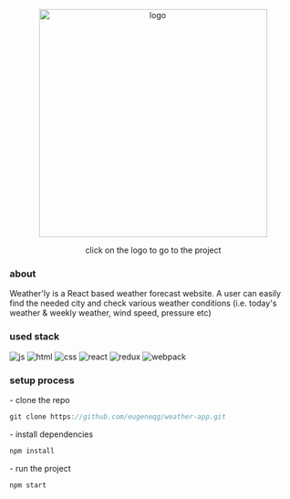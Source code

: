 <p align="center"><a href="https://melodious-cupcake-a2d46f.netlify.app/"><img width="400" src="https://i.ibb.co/Fghhs0p/WEATHER-LY.png" alt="logo"></img><a/></p>
<p align="center">click on the logo to go to the project</p>

<h3>about</h3>

Weather'ly is a React based weather forecast website. A user can easily find the needed city and check various weather conditions (i.e. today's weather & weekly weather, wind speed, pressure etc)

<h3>used stack</h3>
<div>
  <img src="https://img.shields.io/badge/JavaScript-323330?style=for-the-badge&logo=javascript&logoColor=F7DF1E" alt="js"</img>
  <img src="https://img.shields.io/badge/HTML5-E34F26?style=for-the-badge&logo=html5&logoColor=white" alt="html"</img>
  <img src="https://img.shields.io/badge/CSS3-1572B6?style=for-the-badge&logo=css3&logoColor=white" alt="css"</img>
  <img src="https://img.shields.io/badge/React-20232A?style=for-the-badge&logo=react&logoColor=61DAFB" alt="react"</img>
  <img src="https://img.shields.io/badge/Redux-593D88?style=for-the-badge&logo=redux&logoColor=white" alt="redux"</img>
  <img src="https://img.shields.io/badge/Webpack-8DD6F9?style=for-the-badge&logo=Webpack&logoColor=white" alt="webpack"</img>
</div>

<h3>setup process</h3>

<p>- clone the repo</p>

```js
git clone https://github.com/eugeneqg/weather-app.git
```
<p>- install dependencies</p>

```js
npm install
```

<p>- run the project</p>

```js
npm start
```

